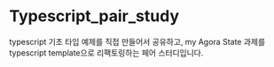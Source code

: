 # Typescript_pair_study
typescript 기초 타입 예제를 직접 만들어서 공유하고, my Agora State 과제를 typescript template으로 리팩토링하는 페어 스터디입니다.

